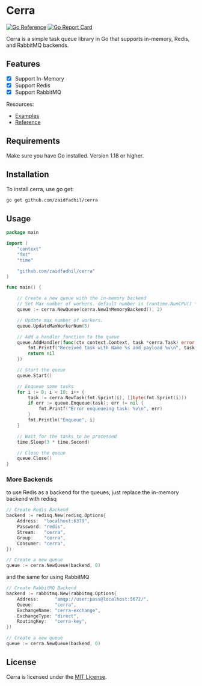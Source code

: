 # Cerra
[![Go Reference](https://pkg.go.dev/badge/github.com/zaidfadhil/cerra.svg)](https://pkg.go.dev/github.com/zaidfadhil/cerra)
[![Go Report Card](https://goreportcard.com/badge/github.com/zaidfadhil/cerra)](https://goreportcard.com/report/github.com/zaidfadhil/cerra)

Cerra is a simple task queue library in Go that supports in-memory, Redis, and RabbitMQ backends.

## Features

* [x] Support In-Memory
* [x] Support Redis
* [x] Support RabbitMQ

Resources:

- [Examples](https://github.com/zaidfadhil/cerra/tree/main/_example)
- [Reference](https://pkg.go.dev/github.com/zaidfadhil/cerra)

## Requirements

Make sure you have Go installed. Version 1.18 or higher.

## Installation

To install cerra, use go get:
```bash
go get github.com/zaidfadhil/cerra
```

## Usage

```go
package main

import (
	"context"
	"fmt"
	"time"

	"github.com/zaidfadhil/cerra"
)

func main() {

	// Create a new queue with the in-memory backend
	// Set Max number of workers. default number is (runtime.NumCPU() * 2)
	queue := cerra.NewQueue(cerra.NewInMemoryBackend(), 2)

	// Update max number of workers.
	queue.UpdateMaxWorkerNum(5)

	// Add a handler function to the queue
	queue.AddHandler(func(ctx context.Context, task *cerra.Task) error {
		fmt.Printf("Received task with Name %s and payload %v\n", task.Name, task.Payload)
		return nil
	})

	// Start the queue
	queue.Start()

	// Enqueue some tasks
	for i := 0; i < 10; i++ {
		task := cerra.NewTask(fmt.Sprint(i), []byte(fmt.Sprint(i)))
		if err := queue.Enqueue(task); err != nil {
			fmt.Printf("Error enqueueing task: %v\n", err)
		}
		fmt.Println("Enqueue", i)
	}

	// Wait for the tasks to be processed
	time.Sleep(3 * time.Second)

	// Close the queue
	queue.Close()
}
```

### More Backends

to use Redis as a backend for the queues, just replace the in-memory backend with redisq

```go
// Create Redis Backend
backend := redisq.New(redisq.Options{
	Address:  "localhost:6379",
	Password: "redis",
	Stream:   "cerra",
	Group:    "cerra",
	Consumer: "cerra",
})

// Create a new queue
queue := cerra.NewQueue(backend, 0)
```

and the same for using RabbitMQ

```go
// Create RabbitMQ Backend
backend := rabbitmq.New(rabbitmq.Options{
	Address:      "amqp://user:pass@localhost:5672/",
	Queue:        "cerra",
	ExchangeName: "cerra-exchange",
	ExchangeType: "direct",
	RoutingKey:   "cerra-key",
})

// Create a new queue
queue := cerra.NewQueue(backend, 0)
```

## License

Cerra is licensed under the [MIT License](https://github.com/zaidfadhil/cerra/blob/master/LICENSE).
